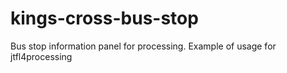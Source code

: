 kings-cross-bus-stop
====================

Bus stop information panel for processing. Example of usage for jtfl4processing